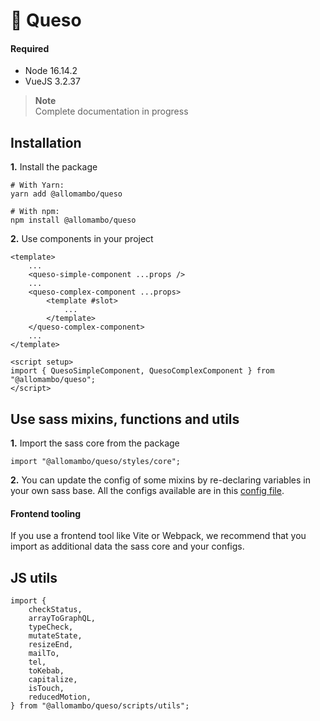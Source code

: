 # 🧀 Queso

#### Required

-   Node 16.14.2
-   VueJS 3.2.37

> **Note**  
> Complete documentation in progress

## Installation

**1.** Install the package

```
# With Yarn:
yarn add @allomambo/queso

# With npm:
npm install @allomambo/queso
```

**2.** Use components in your project

```
<template>
    ...
    <queso-simple-component ...props />
    ...
    <queso-complex-component ...props>
        <template #slot>
            ...
        </template>
    </queso-complex-component>
    ...
</template>

<script setup>
import { QuesoSimpleComponent, QuesoComplexComponent } from "@allomambo/queso";
</script>
```

## Use sass mixins, functions and utils

**1.** Import the sass core from the package

```
import "@allomambo/queso/styles/core";
```

**2.** You can update the config of some mixins by re-declaring variables in your own sass base. All the configs available are in this [config file](.config/queso-config.scss).

#### Frontend tooling

If you use a frontend tool like Vite or Webpack, we recommend that you import as additional data the sass core and your configs.

## JS utils

```
import {
    checkStatus,
    arrayToGraphQL,
    typeCheck,
    mutateState,
    resizeEnd,
    mailTo,
    tel,
    toKebab,
    capitalize,
    isTouch,
    reducedMotion,
} from "@allomambo/queso/scripts/utils";
```
